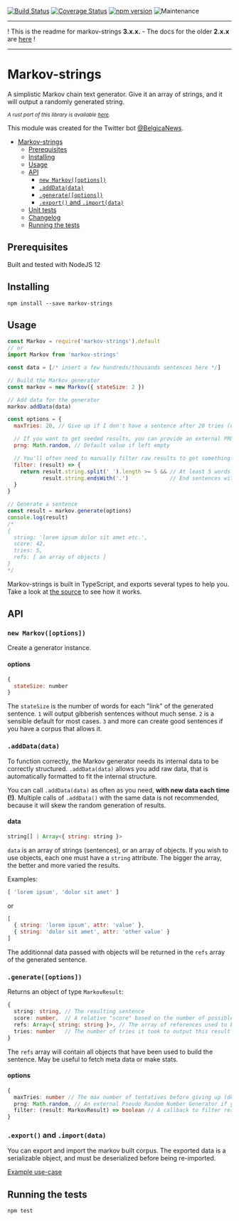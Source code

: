 [![Build Status](https://travis-ci.org/scambier/markov-strings.svg?branch=master)](https://travis-ci.org/scambier/markov-strings)
[![Coverage Status](https://coveralls.io/repos/github/scambier/markov-strings/badge.svg?branch=master)](https://coveralls.io/github/scambier/markov-strings?branch=master)
[![npm version](https://badge.fury.io/js/markov-strings.svg)](https://badge.fury.io/js/markov-strings)
![Maintenance](https://img.shields.io/maintenance/yes/2023)


---
! This is the readme for markov-strings **3.x.x.** - The docs for the older **2.x.x** are [here](https://github.com/scambier/markov-strings/tree/v2) !

---

# Markov-strings

A simplistic Markov chain text generator.
Give it an array of strings, and it will output a randomly generated string.

<sup><i>A rust port of this library is available [here](https://github.com/scambier/markov-strings-rust).</i></sup>

This module was created for the Twitter bot [@BelgicaNews](https://twitter.com/BelgicaNews).

- [Markov-strings](#markov-strings)
  - [Prerequisites](#prerequisites)
  - [Installing](#installing)
  - [Usage](#usage)
  - [API](#api)
    - [`new Markov([options])`](#new-markovoptions)
    - [`.addData(data)`](#adddatadata)
    - [`.generate([options])`](#generateoptions)
    - [`.export()` and `.import(data)`](#export-and-importdata)
  - [Unit tests](#unit-tests)
  - [Changelog](#changelog)
  - [Running the tests](#running-the-tests)

## Prerequisites

Built and tested with NodeJS 12

## Installing

`npm install --save markov-strings`

## Usage

```js
const Markov = require('markov-strings').default
// or
import Markov from 'markov-strings'

const data = [/* insert a few hundreds/thousands sentences here */]

// Build the Markov generator
const markov = new Markov({ stateSize: 2 })

// Add data for the generator
markov.addData(data)

const options = {
  maxTries: 20, // Give up if I don't have a sentence after 20 tries (default is 10)

  // If you want to get seeded results, you can provide an external PRNG.
  prng: Math.random, // Default value if left empty

  // You'll often need to manually filter raw results to get something that fits your needs.
  filter: (result) => {
    return result.string.split(' ').length >= 5 && // At least 5 words
           result.string.endsWith('.')             // End sentences with a dot.
  }
}

// Generate a sentence
const result = markov.generate(options)
console.log(result)
/*
{
  string: 'lorem ipsum dolor sit amet etc.',
  score: 42,
  tries: 5,
  refs: [ an array of objects ]
}
*/
```

Markov-strings is built in TypeScript, and exports several types to help you. Take a look at [the source](https://github.com/scambier/markov-strings/blob/master/src/index.ts) to see how it works.

## API

### `new Markov([options])`

Create a generator instance.

#### options

```js
{
  stateSize: number
}
```

The `stateSize` is the number of words for each "link" of the generated sentence. `1` will output gibberish sentences without much sense. `2` is a sensible default for most cases. `3` and more can create good sentences if you have a corpus that allows it.

### `.addData(data)`

To function correctly, the Markov generator needs its internal data to be correctly structured. `.addData(data)` allows you add raw data, that is automatically formatted to fit the internal structure.

You can call `.addData(data)` as often as you need, **with new data each time (!)**. Multiple calls of `.addData()` with the same data is not recommended, because it will skew the random generation of results.

#### data

```js
string[] | Array<{ string: string }>
```

`data` is an array of strings (sentences), or an array of objects. If you wish to use objects, each one must have a `string` attribute. The bigger the array, the better and more varied the results.

Examples:

```js
[ 'lorem ipsum', 'dolor sit amet' ]
```

or

```js
[
  { string: 'lorem ipsum', attr: 'value' },
  { string: 'dolor sit amet', attr: 'other value' }
]
```

The additionnal data passed with objects will be returned in the `refs` array of the generated sentence.

### `.generate([options])`

Returns an object of type `MarkovResult`:

```ts
{
  string: string, // The resulting sentence
  score: number,  // A relative "score" based on the number of possible permutations. Higher is "better", but the actual value depends on your corpus
  refs: Array<{ string: string }>, // The array of references used to build the sentence
  tries: number   // The number of tries it took to output this result
}
```

The `refs` array will contain all objects that have been used to build the sentence. May be useful to fetch meta data or make stats.

#### options

```ts
{
  maxTries: number // The max number of tentatives before giving up (default is 10)
  prng: Math.random, // An external Pseudo Random Number Generator if you want to get seeded results
  filter: (result: MarkovResult) => boolean // A callback to filter results (see example above)
}
```

### `.export()` and `.import(data)`

You can export and import the markov built corpus. The exported data is a serializable object, and must be deserialized before being re-imported.

[Example use-case](https://github.com/scambier/markov-strings/issues/9)

## Running the tests

`npm test`
